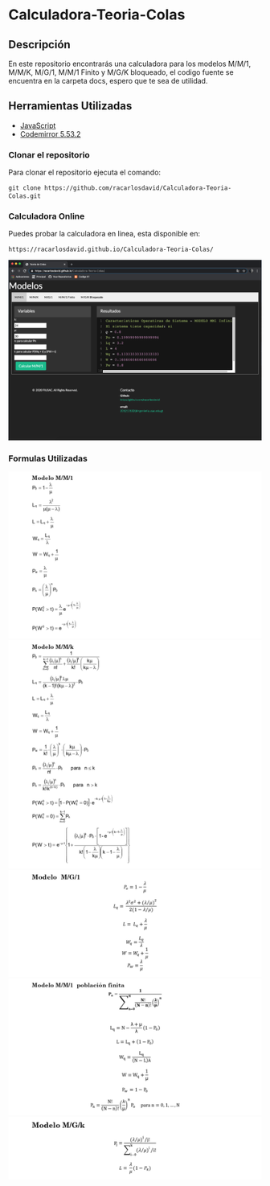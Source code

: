 # Calculadora-Teoria-Colas
## Descripción
En este repositorio encontrarás una calculadora para los modelos M/M/1, M/M/K, M/G/1, M/M/1 Finito y M/G/K bloqueado, el codigo fuente se encuentra en la carpeta docs, espero que te sea de utilidad.
## Herramientas Utilizadas
- [ JavaScript ]()
- [ Codemirror 5.53.2 ](https://codemirror.net/)

### Clonar el repositorio
Para clonar el repositorio ejecuta el comando:
```
git clone https://github.com/racarlosdavid/Calculadora-Teoria-Colas.git
```

### Calculadora Online
Puedes probar la calculadora en linea, esta disponible en:
```
https://racarlosdavid.github.io/Calculadora-Teoria-Colas/
```
![Alt text](imgs/Calculadora_Online.png?raw=true "Up time")

### Formulas Utilizadas

![Alt text](imgs/Formulario_MM1.jpg?raw=true "Up time")
![Alt text](imgs/Formulario_MMK.jpg?raw=true "Up time")
![Alt text](imgs/Formulario_MG1.jpg?raw=true "Up time")
![Alt text](imgs/Formulario_MM1_Finito.jpg?raw=true "Up time")
![Alt text](imgs/Formulario_MGK.jpg?raw=true "Up time")
